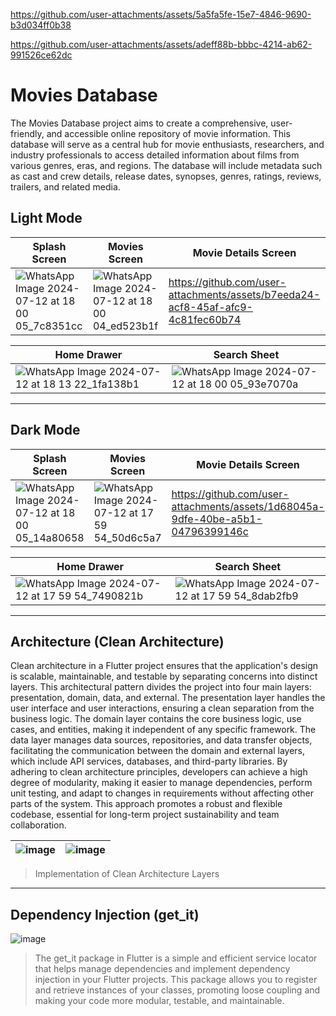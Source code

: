 
https://github.com/user-attachments/assets/5a5fa5fe-15e7-4846-9690-b3d034ff0b38

https://github.com/user-attachments/assets/adeff88b-bbbc-4214-ab62-991526ce62dc
# Movies Database

The Movies Database project aims to create a comprehensive, user-friendly, and accessible online repository of movie information. This database will serve as a central hub for movie enthusiasts, researchers, and industry professionals to access detailed information about films from various genres, eras, and regions. The database will include metadata such as cast and crew details, release dates, synopses, genres, ratings, reviews, trailers, and related media.

## Light Mode

| Splash Screen | Movies Screen | Movie Details Screen |
| ---           | ---           | ---                     |
| ![WhatsApp Image 2024-07-12 at 18 00 05_7c8351cc](https://github.com/user-attachments/assets/26ddc558-f274-4f16-8db1-db799ab7a351) | ![WhatsApp Image 2024-07-12 at 18 00 04_ed523b1f](https://github.com/user-attachments/assets/a82a6641-5434-4517-8741-415f0f838abd) | https://github.com/user-attachments/assets/b7eeda24-acf8-45af-afc9-4c81fec60b74 |

| Home Drawer | Search Sheet |
| ---         | ---          |
|![WhatsApp Image 2024-07-12 at 18 13 22_1fa138b1](https://github.com/user-attachments/assets/77e7f953-e853-4779-a98b-a1f6f8f901a1) | ![WhatsApp Image 2024-07-12 at 18 00 05_93e7070a](https://github.com/user-attachments/assets/b5200fd1-2d24-4aeb-a030-f3f0b5e1e7e4) |
---

## Dark Mode

| Splash Screen | Movies Screen | Movie Details Screen |
| ---           | ---           | ---                  |
| ![WhatsApp Image 2024-07-12 at 18 00 05_14a80658](https://github.com/user-attachments/assets/6c117888-06c4-4943-b5f7-4f214454e529) | ![WhatsApp Image 2024-07-12 at 17 59 54_50d6c5a7](https://github.com/user-attachments/assets/0439726d-1784-43ea-9699-9863800affe2) | https://github.com/user-attachments/assets/1d68045a-9dfe-40be-a5b1-04796399146c |

| Home Drawer | Search Sheet |
| ---         | ---          |
| ![WhatsApp Image 2024-07-12 at 17 59 54_7490821b](https://github.com/user-attachments/assets/53fcd10c-19a5-4878-a511-ac325e2c38e3) | ![WhatsApp Image 2024-07-12 at 17 59 54_8dab2fb9](https://github.com/user-attachments/assets/d45538fb-be63-4a62-8ad6-c8c56e1a5524) |
---

## Architecture (Clean Architecture)
Clean architecture in a Flutter project ensures that the application's design is scalable, maintainable, and testable by separating concerns into distinct layers. This architectural pattern divides the project into four main layers: presentation, domain, data, and external. The presentation layer handles the user interface and user interactions, ensuring a clean separation from the business logic. The domain layer contains the core business logic, use cases, and entities, making it independent of any specific framework. The data layer manages data sources, repositories, and data transfer objects, facilitating the communication between the domain and external layers, which include API services, databases, and third-party libraries. By adhering to clean architecture principles, developers can achieve a high degree of modularity, making it easier to manage dependencies, perform unit testing, and adapt to changes in requirements without affecting other parts of the system. This approach promotes a robust and flexible codebase, essential for long-term project sustainability and team collaboration.

 | ![image](https://github.com/user-attachments/assets/4b39a61c-6076-48e9-8839-e5744b64b1ac) | ![image](https://github.com/user-attachments/assets/5a98b14d-eadb-4791-91a9-ad4e5952ef23) |
 | --- | --- |

> Implementation of Clean Architecture Layers
---

## Dependency Injection (get_it)
 ![image](https://github.com/user-attachments/assets/2dd6cb7c-ed6c-49b7-92c7-b0546c493ee0)
 > The get_it package in Flutter is a simple and efficient service locator that helps manage dependencies and implement dependency injection in your Flutter projects. This package allows you to register and retrieve instances of your classes, promoting loose coupling and making your code more modular, testable, and maintainable.

